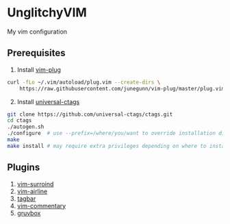 # UnglitchyVIM

My vim configuration

## Prerequisites

1. Install [vim-plug](https://github.com/junegunn/vim-plug)

```bash
curl -fLo ~/.vim/autoload/plug.vim --create-dirs \
    https://raw.githubusercontent.com/junegunn/vim-plug/master/plug.vim
```

2. Install [universal-ctags](https://github.com/universal-ctags/ctags)

```bash
git clone https://github.com/universal-ctags/ctags.git
cd ctags
./autogen.sh
./configure  # use --prefix=/where/you/want to override installation directory, defaults to /usr/local
make
make install # may require extra privileges depending on where to install
```

## Plugins

1. [vim-surroind](https://github.com/tpope/vim-surround)
2. [vim-airline](https://github.com/vim-airline/vim-airline)
3. [tagbar](https://github.com/preservim/tagbar)
4. [vim-commentary](https://github.com/tpope/vim-commentary)
5. [gruvbox](https://github.com/morhetz/gruvbox)
